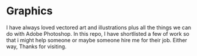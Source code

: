 # Graphics
I have always loved vectored art and illustrations plus all the things we can do with Adobe Photoshop.
In this repo, I have shortlisted a few of work so that i might help someone or maybe someone hire me for their job.
Either way, Thanks for visiting.
